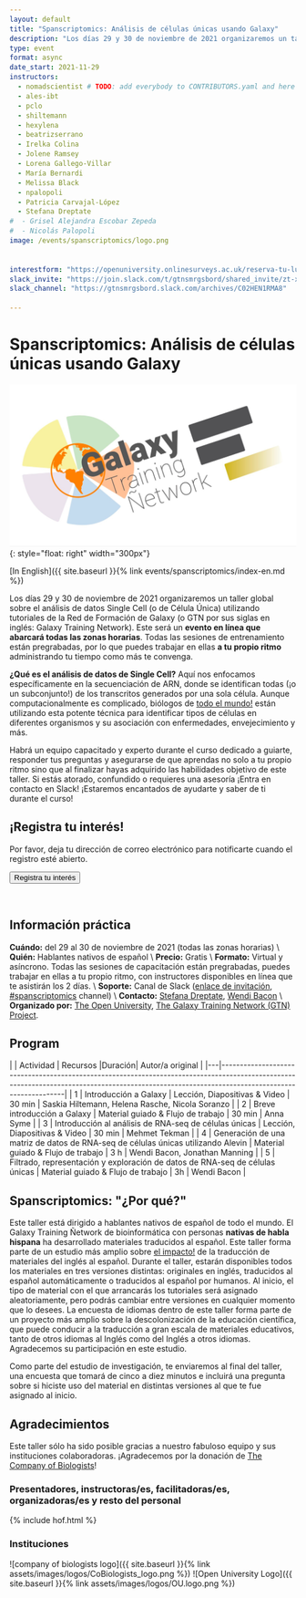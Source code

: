 ```yaml
---
layout: default
title: "Spanscriptomics: Análisis de células únicas usando Galaxy"
description: "Los días 29 y 30 de noviembre de 2021 organizaremos un taller global sobre el análisis de datos Single Cell (o de Célula Única) utilizando tutoriales de la Red de Formación de Galaxy"
type: event
format: async
date_start: 2021-11-29
instructors:
  - nomadscientist # TODO: add everybody to CONTRIBUTORS.yaml and here
  - ales-ibt
  - pclo
  - shiltemann
  - hexylena
  - beatrizserrano
  - Irelka Colina
  - Jolene Ramsey
  - Lorena Gallego-Villar
  - María Bernardi
  - Melissa Black
  - npalopoli
  - Patricia Carvajal-López
  - Stefana Dreptate
#  - Grisel Alejandra Escobar Zepeda
#  - Nicolás Palopoli
image: /events/spanscriptomics/logo.png


interestform: "https://openuniversity.onlinesurveys.ac.uk/reserva-tu-lugar-en-el-taller-analisis-de-datos-single-ce"
slack_invite: "https://join.slack.com/t/gtnsmrgsbord/shared_invite/zt-x7vinbs1-BA~Kht6N86JBhDq0uTIVdQ"
slack_channel: "https://gtnsmrgsbord.slack.com/archives/C02HEN1RMA8"

---
```


# Spanscriptomics: Análisis de células únicas usando Galaxy

![Course logo](logo.png){: style="float: right" width="300px"}

[In English]({{ site.baseurl }}{% link events/spanscriptomics/index-en.md %})

Los días 29 y 30 de noviembre de 2021 organizaremos un taller global sobre el análisis de datos Single Cell (o de Célula Única) utilizando tutoriales de la Red de Formación de Galaxy (o GTN por sus siglas en inglés: Galaxy Training Network). Este será un **evento en línea que abarcará todas las zonas horarias**. Todas las sesiones de entrenamiento están pregrabadas, por lo que puedes trabajar en ellas **a tu propio ritmo** administrando tu tiempo como más te convenga.


**¿Qué es el análisis de datos de Single Cell?** Aquí nos enfocamos específicamente en la secuenciación de ARN, donde se identifican todas (¡o un subconjunto!) de los transcritos generados por una sola célula. Aunque computacionalmente es complicado, biólogos de [todo el mundo!](https://www.frontiersin.org/articles/10.3389/feduc.2021.710971/full#h1) están utilizando esta potente técnica para identificar tipos de células en diferentes organismos y su asociación con enfermedades, envejecimiento y más.


Habrá un equipo capacitado y experto durante el curso dedicado a guiarte, responder tus preguntas y asegurarse de que aprendas no solo a tu propio ritmo sino que al finalizar hayas adquirido las habilidades objetivo de este taller. Si estás atorado, confundido o requieres una asesoría ¡Entra en contacto en Slack! ¡Estaremos encantados de ayudarte y saber de ti durante el curso!


## ¡Registra tu interés!

Por favor, deja tu dirección de correo electrónico para notificarte cuando el registro esté abierto.

<a href="{{page.interestform}}"><button type="button" class="btn btn-success btn-lg">Registra tu interés</button></a>

<br/>


## Información práctica

**Cuándo:** del 29 al 30 de noviembre de 2021 (todas las zonas horarias) \\
**Quién:** Hablantes nativos de español \\
**Precio:** Gratis \\
**Formato:** Virtual y asíncrono. Todas las sesiones de capacitación están pregrabadas, puedes trabajar en ellas a tu propio ritmo, con instructores disponibles en línea que te asistirán los 2 días. \\
**Soporte:** Canal de Slack ([enlace de invitación]({{page.slack_invite}}), [#spanscriptomics]({{page.slack_channel}}) channel) \\
**Contacto:** [Stefana Dreptate](mailto:stefana.dreptate@gmail.com), [Wendi Bacon](mailto:Wendi.Bacon@gmail.com) \\
**Organizado por:** [The Open University](https://www.openuniversity.edu/), [The Galaxy Training Network (GTN) Project](https://training.galaxyproject.org/training-material/hall-of-fame).

## Program

|   |                           Actividad                                               |             Recursos                 |Duración|                   Autor/a original                        |
|---|-----------------------------------------------------------------------------------------------------------------------------------------------------------------------------------------------|
| 1 | Introducción a Galaxy                                                             | Lección, Diapositivas & Video        | 30 min | Saskia Hiltemann, Helena Rasche, Nicola Soranzo           |
| 2 | Breve introducción a Galaxy                                                       | Material guiado & Flujo de trabajo   | 30 min | Anna Syme                                                 |
| 3 | Introducción al análisis de RNA-seq de células únicas                             | Lección, Diapositivas & Video        | 30 min | Mehmet Tekman                                             |
| 4 | Generación de una matriz de datos de RNA-seq de células únicas utilizando Alevin  | Material guiado & Flujo de trabajo   |  3 h   | Wendi Bacon, Jonathan  Manning                            |
| 5 | Filtrado, representación y exploración de datos de RNA-seq de células únicas      | Material guiado & Flujo de trabajo   |  3h    | Wendi Bacon                                               |



## Spanscriptomics: "¿Por qué?"

Este taller está dirigido a hablantes nativos de español de todo el mundo. El Galaxy Training Ñetwork de bioinformática con personas **nativas de habla hispana** ha desarrollado materiales traducidos al español. Este taller forma parte de un estudio más amplio sobre [el impacto!](https://www.nature.com/articles/d41586-021-02218-x?utm_source=twt_nat&utm_medium=social&utm_campaign=nature) de la traducción de materiales del inglés al español. Durante el taller, estarán disponibles todos los materiales en tres versiones distintas: originales en inglés, traducidos al español automáticamente o traducidos al español por humanos. Al inicio, el tipo de material con el que arrancarás los tutoriales será asignado aleatoriamente, pero podrás cambiar entre versiones en cualquier momento que lo desees. La encuesta de idiomas dentro de este taller forma parte de un proyecto más amplio sobre la descolonización de la educación científica, que puede conducir a la traducción a gran escala de materiales educativos, tanto de otros idiomas al Inglés como del Inglés a otros idiomas. Agradecemos su participación en este estudio.

Como parte del estudio de investigación, te enviaremos al final del taller, una encuesta que tomará de cinco a diez minutos e incluirá una pregunta sobre si hiciste uso del material en distintas versiones al que te fue asignado al inicio.

## Agradecimientos

Este taller sólo ha sido posible gracias a nuestro fabuloso equipo y sus instituciones colaboradoras.
¡Agradecemos por la donación de [The Company of Biologists](https://www.biologists.com/)!

### Presentadores, instructoras/es, facilitadoras/es, organizadoras/es y resto del personal

{% include hof.html %}

### Instituciones

![company of biologists logo]({{ site.baseurl }}{% link assets/images/logos/CoBiologists_logo.png %}) ![Open University Logo]({{ site.baseurl }}{% link assets/images/logos/OU.logo.png %})
